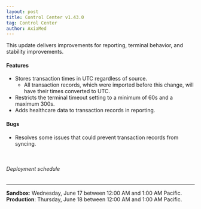 ```yaml
---
layout: post
title: Control Center v1.43.0
tag: Control Center
author: AxiaMed
---
```


This update delivers improvements for reporting, terminal behavior, and stability improvements. 

#### Features
* Stores transaction times in UTC regardless of source.
  * All transaction records, which were imported before this change, will have their times converted to UTC.
* Restricts the terminal timeout setting to a minimum of 60s and a maximum 300s.
* Adds healthcare data to transaction records in reporting.

#### Bugs
* Resolves some issues that could prevent transaction records from syncing. 


&nbsp;  
###### Deployment schedule
* * *
**Sandbox**: Wednesday, June 17 between 12:00 AM and 1:00 AM Pacific.
<br>
**Production**: Thursday, June 18 between 12:00 AM and 1:00 AM Pacific.
